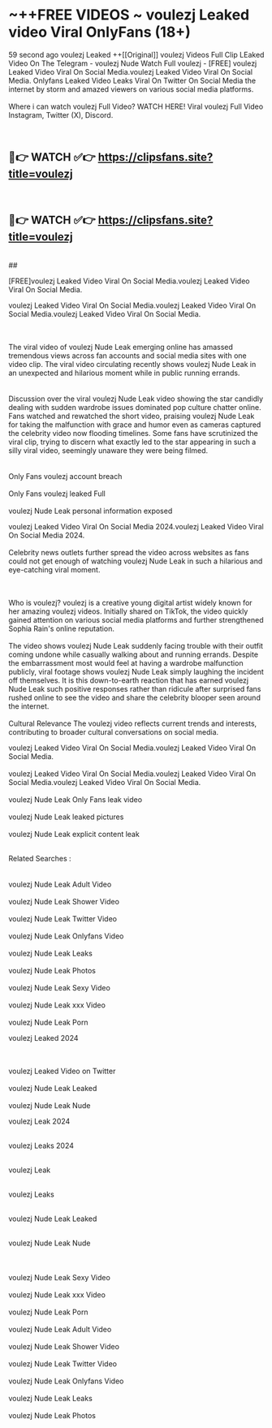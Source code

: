 # ~++FREE VIDEOS ~ voulezj Leaked video Viral OnlyFans (18+)<br>


59 second ago voulezj Leaked ++[[Original]] voulezj Videos Full Clip LEaked Video On The Telegram  - voulezj Nude  Watch Full voulezj - [FREE] voulezj Leaked Video Viral On Social Media.voulezj Leaked Video Viral On Social Media.   Onlyfans Leaked Video Leaks Viral On Twitter On Social Media the internet by storm and amazed viewers on various social media platforms. <br><br>
Where i can watch voulezj Full Video? WATCH HERE! Viral voulezj Full Video Instagram, Twitter (X), Discord. <br>


 <br>

##  🔴👉 WATCH ✅👉  <a href="https://clipsfans.site?title=voulezj&ref=git">https://clipsfans.site?title=voulezj</a> <br>
  <br>

##  🔴👉 WATCH ✅👉  <a href="https://clipsfans.site?title=voulezj&ref=git">https://clipsfans.site?title=voulezj</a> <br>
  <br>
  ##



[FREE]voulezj Leaked Video Viral On Social Media.voulezj Leaked Video Viral On Social Media. <br>

voulezj Leaked Video Viral On Social Media.voulezj Leaked Video Viral On Social Media.voulezj Leaked Video Viral On Social Media. <br>


  <br>

  <br>
The viral video of voulezj Nude Leak emerging online has amassed tremendous views across fan accounts and social media sites with one video clip. The viral video circulating recently shows voulezj Nude Leak in an unexpected and hilarious moment while in public running errands.<br>
<br>


<br>
Discussion over the viral voulezj Nude Leak video showing the star candidly dealing with sudden wardrobe issues dominated pop culture chatter online. Fans watched and rewatched the short video, praising voulezj Nude Leak for taking the malfunction with grace and humor even as cameras captured the celebrity video now flooding timelines. Some fans have scrutinized the viral clip, trying to discern what exactly led to the star appearing in such a silly viral video, seemingly unaware they were being filmed.<br>
<br>
<br> 
Only Fans voulezj account breach<br>
<br>
Only Fans voulezj leaked Full <br>
<br>
voulezj Nude Leak personal information exposed<br>

voulezj Leaked Video Viral On Social Media 2024.voulezj Leaked Video Viral On Social Media 2024. <br>
<br>
Celebrity news outlets further spread the video across websites as fans could not get enough of watching voulezj Nude Leak in such a hilarious and eye-catching viral moment.<br>
<br>

<br>
Who is voulezj? voulezj is a creative young digital artist widely known for her amazing voulezj videos. Initially shared on TikTok, the video quickly gained attention on various social media platforms and further strengthened Sophia Rain's online reputation.<br>
<br>
The video shows voulezj Nude Leak suddenly facing trouble with their outfit coming undone while casually walking about and running errands. Despite the embarrassment most would feel at having a wardrobe malfunction publicly, viral footage shows voulezj Nude Leak simply laughing the incident off themselves. It is this down-to-earth reaction that has earned voulezj Nude Leak such positive responses rather than ridicule after surprised fans rushed online to see the video and share the celebrity blooper seen around the internet.<br>
<br>
Cultural Relevance The voulezj video reflects current trends and interests, contributing to broader cultural conversations on social media.<br>

voulezj Leaked Video Viral On Social Media.voulezj Leaked Video Viral On Social Media.<br>
<br>
voulezj Leaked Video Viral On Social Media.voulezj Leaked Video Viral On Social Media.voulezj Leaked Video Viral On Social Media.<br>
<br>
voulezj Nude Leak Only Fans leak video<br>
<br>
voulezj Nude Leak leaked pictures<br>
<br>
voulezj Nude Leak explicit content leak<br>


<br>
Related Searches :<br>
<br>

<br>
voulezj Nude Leak Adult Video<br>
<br>
voulezj Nude Leak Shower Video<br>
<br>
voulezj Nude Leak Twitter Video<br>
<br>
voulezj Nude Leak Onlyfans Video<br>
<br>
voulezj Nude Leak Leaks<br>
<br>
voulezj Nude Leak Photos<br>

<br>
voulezj Nude Leak Sexy Video<br>
<br>
voulezj Nude Leak xxx Video<br>
<br>
voulezj Nude Leak Porn<br>

voulezj  Leaked 2024 <br> <br>
<br>

voulezj Leaked Video on Twitter <br>
<br>
voulezj Nude Leak Leaked<br>
<br>
voulezj Nude Leak Nude<br>


voulezj  Leak 2024 <br> <br>



voulezj  Leaks 2024 <br> <br>



 
voulezj  Leak<br> <br>



voulezj  Leaks<br> <br>


voulezj Nude Leak Leaked<br> <br>

voulezj Nude Leak Nude<br> <br>
<br> <br>
voulezj Nude Leak Sexy Video
<br> <br>
voulezj Nude Leak xxx Video
<br> <br>
voulezj Nude Leak Porn
<br> <br>
voulezj Nude Leak Adult Video
<br> <br>
voulezj Nude Leak Shower Video
<br> <br>
voulezj Nude Leak Twitter Video
<br> <br>
voulezj Nude Leak Onlyfans Video
<br> <br>
voulezj Nude Leak Leaks
<br> <br>
voulezj Nude Leak Photos






</p>




 



</p>










